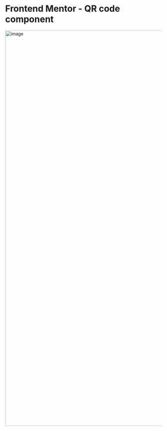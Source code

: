 # Frontend Mentor - QR code component

 <img width="1267" alt="image" src="https://github.com/TobiA34/QR-code-component/assets/36420903/48626226-cf48-4b5c-afd8-e90520f864d4">

 
